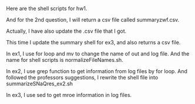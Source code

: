 Here are the shell scripts for hw1.

And for the 2nd question, I will return a csv file called summaryzwf.csv.

Actually, I have also update the .csv file that I got.

This time I update the summary shell for ex3, and also returns a csv file.

In ex1, I use for loop and mv to change the name of out and log file.
And the name for shell scripts is normalizeFileNames.sh.

In ex2, I use grep function to get information from log files by for loop.
And followed the professors suggestions, I rewrite the shell file into summarizeSNaQres_ex2.sh

In ex3, I use sed to get mroe information in log files. 
